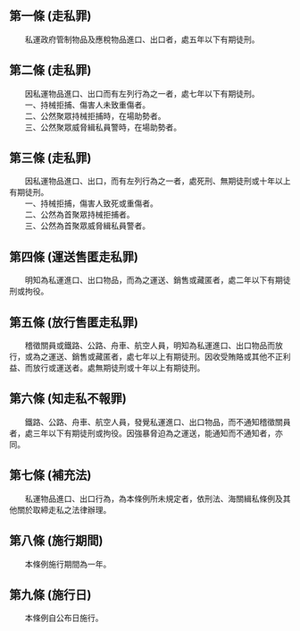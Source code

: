 第一條 (走私罪)
---------------
　　私運政府管制物品及應稅物品進口、出口者，處五年以下有期徒刑。  


第二條 (走私罪)
---------------
　　因私運物品進口、出口而有左列行為之一者，處七年以下有期徒刑。  
　　一、持械拒捕、傷害人未致重傷者。  
　　二、公然聚眾持械拒捕時，在場助勢者。  
　　三、公然聚眾威脅緝私員警時，在場助勢者。  


第三條 (走私罪)
---------------
　　因私運物品進口、出口，而有左列行為之一者，處死刑、無期徒刑或十年以上有期徒刑。  
　　一、持械拒捕，傷害人致死或重傷者。  
　　二、公然為首聚眾持械拒捕者。  
　　三、公然為首聚眾威脅緝私員警者。  


第四條 (運送售匿走私罪)
-----------------------
　　明知為私運進口、出口物品，而為之運送、銷售或藏匿者，處二年以下有期徒刑或拘役。  


第五條 (放行售匿走私罪)
-----------------------
　　稽徵關員或鐵路、公路、舟車、航空人員，明知為私運進口、出口物品而放行，或為之運送、銷售或藏匿者，處七年以上有期徒刑。因收受賄賂或其他不正利益、而放行或運送者。處無期徒刑或十年以上有期徒刑。  


第六條 (知走私不報罪)
---------------------
　　鐵路、公路、舟車、航空人員，發覺私運進口、出口物品，而不通知稽徵關員者，處三年以下有期徒刑或拘役。因強暴脅迫為之運送，能通知而不通知者，亦同。  


第七條 (補充法)
---------------
　　私運物品進口、出口行為，為本條例所未規定者，依刑法、海關緝私條例及其他關於取締走私之法律辦理。  


第八條 (施行期間)
-----------------
　　本條例施行期間為一年。  


第九條 (施行日)
---------------
　　本條例自公布日施行。